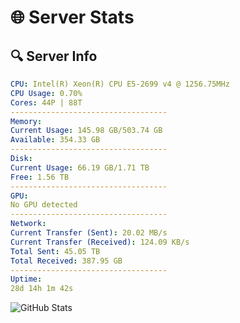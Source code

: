 # 🌐 Server Stats
## 🔍 Server Info
```yaml
CPU: Intel(R) Xeon(R) CPU E5-2699 v4 @ 1256.75MHz
CPU Usage: 0.70%
Cores: 44P | 88T
-----------------------------------
Memory:
Current Usage: 145.98 GB/503.74 GB
Available: 354.33 GB
-----------------------------------
Disk:
Current Usage: 66.19 GB/1.71 TB
Free: 1.56 TB
-----------------------------------
GPU:
No GPU detected
-----------------------------------
Network:
Current Transfer (Sent): 20.02 MB/s
Current Transfer (Received): 124.09 KB/s
Total Sent: 45.05 TB
Total Received: 387.95 GB
-----------------------------------
Uptime:
28d 14h 1m 42s
```
![GitHub Stats](https://img.shields.io/badge/Updated-2025-04-05_11:24:31-blue)